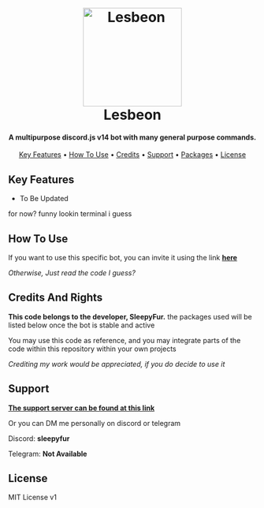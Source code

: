 
<h1 align="center">
  <br>
  <img src="" alt="Lesbeon" width="200">
  <br>
  Lesbeon
  <br>
</h1>

<h4 align="center">A multipurpose discord.js v14 bot with many general purpose commands</a>.</h4>

<p align="center">
  <a href="#key-features">Key Features</a> •
  <a href="#how-to-use">How To Use</a> •
  <a href="#credits">Credits</a> •
  <a href="#support">Support</a> •
  <a href="#packages">Packages</a> •
  <a href="#license">License</a>
</p>

## Key Features

* To Be Updated

for now? funny lookin terminal i guess

## How To Use

If you want to use this specific bot, you can invite it using the link <a href="">**here**</a>

*Otherwise, Just read the code I guess?*

## Credits And Rights

**This code belongs to the developer, SleepyFur.** the packages used will be listed below once the bot is stable and active

You may use this code as reference, and you may integrate parts of the code within this repository within your own projects

*Crediting my work would be appreciated, if you do decide to use it*

## Support

<a href="https://discord.gg/">**The support server can be found at this link**</a>

Or you can DM me personally on discord or telegram

Discord: **sleepyfur**

Telegram: **Not Available**</a>

## License

MIT License v1
